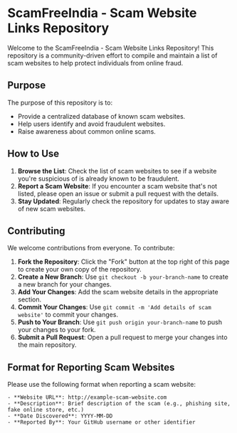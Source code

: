 # ScamFreeIndia - Scam Website Links Repository

Welcome to the ScamFreeIndia - Scam Website Links Repository! This repository is a community-driven effort to compile and maintain a list of scam websites to help protect individuals from online fraud.

## Purpose

The purpose of this repository is to:
- Provide a centralized database of known scam websites.
- Help users identify and avoid fraudulent websites.
- Raise awareness about common online scams.

## How to Use

1. **Browse the List**: Check the list of scam websites to see if a website you're suspicious of is already known to be fraudulent.
2. **Report a Scam Website**: If you encounter a scam website that's not listed, please open an issue or submit a pull request with the details.
3. **Stay Updated**: Regularly check the repository for updates to stay aware of new scam websites.

## Contributing

We welcome contributions from everyone. To contribute:

1. **Fork the Repository**: Click the "Fork" button at the top right of this page to create your own copy of the repository.
2. **Create a New Branch**: Use `git checkout -b your-branch-name` to create a new branch for your changes.
3. **Add Your Changes**: Add the scam website details in the appropriate section.
4. **Commit Your Changes**: Use `git commit -m 'Add details of scam website'` to commit your changes.
5. **Push to Your Branch**: Use `git push origin your-branch-name` to push your changes to your fork.
6. **Submit a Pull Request**: Open a pull request to merge your changes into the main repository.

## Format for Reporting Scam Websites

Please use the following format when reporting a scam website:

```plaintext
- **Website URL**: http://example-scam-website.com
- **Description**: Brief description of the scam (e.g., phishing site, fake online store, etc.)
- **Date Discovered**: YYYY-MM-DD
- **Reported By**: Your GitHub username or other identifier
